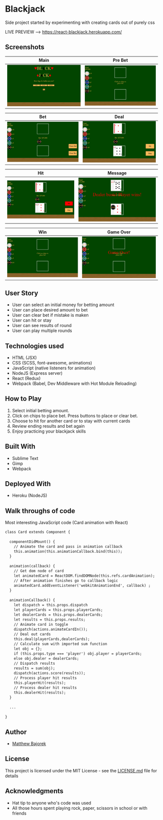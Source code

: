 # Blackjack
Side project started by experimenting with creating cards out of purely css

LIVE PREVIEW --> https://react-blackjack.herokuapp.com/

## Screenshots

Main | Pre Bet
-------------|--------
![Main Image](/readme_images/main.png?raw=true"main.png") | ![Pre Bet Image](/readme_images/prebet.png?raw=true"prebet.png")

Bet | Deal
-------------|--------
![Bet Image](/readme_images/bet.png?raw=true"bet.png") | ![Deal Image](/readme_images/deal.png?raw=true"deal.png")

Hit | Message
-------------|--------
![Hit Image](/readme_images/hit.png?raw=true"hit.png") | ![Message Image](/readme_images/message.png?raw=true"message.png")

Win | Game Over
-------------|--------
![Win Image](/readme_images/win.png?raw=true"win.png") | ![Game Over Image](/readme_images/gameover.png?raw=true"gameover.png")

## User Story
* User can select an initial money for betting amount
* User can place desired amount to bet
* User can clear bet if mistake is maken
* User can hit or stay
* User can see results of round
* User can play multiple rounds

## Technologies used
- HTML (JSX)
- CSS (SCSS, font-awesome, animations)
- JavaScript (native listeners for animation)
- NodeJS (Express server)
- React (Redux)
- Webpack (Babel, Dev Middleware with Hot Module Reloading)

## How to Play

1. Select initial betting amount.
2. Click on chips to place bet.  Press buttons to place or clear bet.
3. Choose to hit for another card or to stay with current cards
4. Review ending results and bet again
5. Enjoy practicing your blackjack skills

## Built With

* Sublime Text
* Gimp
* Webpack

## Deployed With

* Heroku (NodeJS)

## Walk throughs of code

Most interesting JavaScript code
(Card animation with React)
```
class Card extends Component {

  componentDidMount() {
    // Animate the card and pass in animation callback
    this.animation(this.animationCallback.bind(this));
  }

  animation(callback) {
    // Get dom node of card
    let animatedCard = ReactDOM.findDOMNode(this.refs.cardAnimation);
    // After animation finishes go to callback logic
    animatedCard.addEventListener('webkitAnimationEnd', callback) ;
  }

  animationCallback() {
    let dispatch = this.props.dispatch
    let playerCards = this.props.playerCards;
    let dealerCards = this.props.dealerCards;
    let results = this.props.results;
    // Animate card in toggle
    dispatch(actions.animateCardIn());
    // Deal out cards
    this.deal(playerCards,dealerCards);
    // Calculate sum with imported sum function
    let obj = {};
    if (this.props.type === 'player') obj.player = playerCards;
    else obj.dealer = dealerCards;
    // Dispatch results
    results = sum(obj);
    dispatch(actions.score(results));
    // Process player hit results
    this.playerHit(results);
    // Process dealer hit results
    this.dealerHit(results);
  }
  
  ...

}
```

## Author

* [Matthew Bajorek](https://www.linkedin.com/in/matthewbajorek)

## License

This project is licensed under the MIT License - see the [LICENSE.md](LICENSE.md) file for details

## Acknowledgments

* Hat tip to anyone who's code was used
* All those hours spent playing rock, paper, scissors in school or with friends